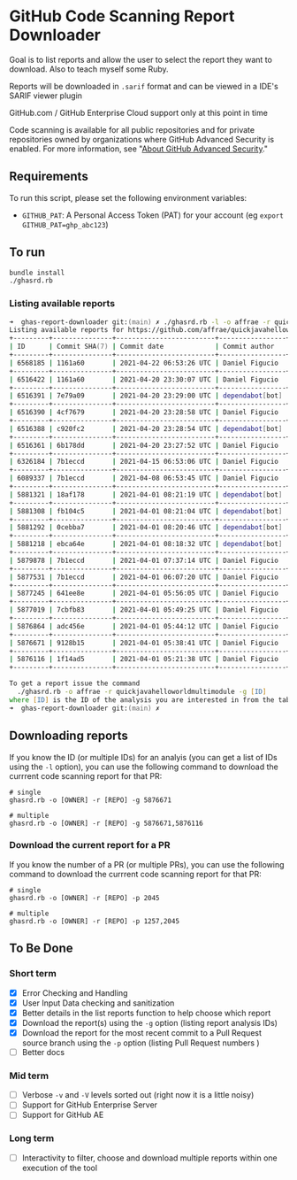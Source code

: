 # GitHub Code Scanning Report Downloader

Goal is to list reports and allow the user to select the report they want to download. Also to teach myself some Ruby.

Reports will be downloaded in `.sarif` format and can be viewed in a IDE's SARIF viewer plugin

GitHub.com / GitHub Enterprise Cloud support only at this point in time

Code scanning is available for all public repositories and for private repositories owned by organizations where GitHub Advanced Security is enabled. For more information, see "[About GitHub Advanced Security](https://docs.github.com/en/github/getting-started-with-github/about-github-advanced-security)."

## Requirements

To run this script, please set the following environment variables:

- `GITHUB_PAT`: A Personal Access Token (PAT) for your account (eg `export GITHUB_PAT=ghp_abc123`)

## To run

``` zsh
bundle install
./ghasrd.rb
```

### Listing available reports

``` zsh
➜  ghas-report-downloader git:(main) ✗ ./ghasrd.rb -l -o affrae -r quickjavahelloworldmultimodule
Listing available reports for https://github.com/affrae/quickjavahelloworldmultimodule...
+---------+---------------+-------------------------+-----------------+-----------------------------------------+
| ID      | Commit SHA(7) | Commit date             | Commit author   | Message                                 |
+---------+---------------+-------------------------+-----------------+-----------------------------------------+
| 6568185 | 1161a60       | 2021-04-22 06:53:26 UTC | Daniel Figucio  | Update README.md                        |
+---------+---------------+-------------------------+-----------------+-----------------------------------------+
| 6516422 | 1161a60       | 2021-04-20 23:30:07 UTC | Daniel Figucio  | Update README.md                        |
+---------+---------------+-------------------------+-----------------+-----------------------------------------+
| 6516391 | 7e79a09       | 2021-04-20 23:29:00 UTC | dependabot[bot] | Bump junit from 4.11 to 4.13.1 in /w... |
+---------+---------------+-------------------------+-----------------+-----------------------------------------+
| 6516390 | 4cf7679       | 2021-04-20 23:28:58 UTC | Daniel Figucio  | Merge pull request #1 from affrae/de... |
+---------+---------------+-------------------------+-----------------+-----------------------------------------+
| 6516388 | c920fc2       | 2021-04-20 23:28:54 UTC | dependabot[bot] | Bump junit from 4.11 to 4.13.1 in /w... |
+---------+---------------+-------------------------+-----------------+-----------------------------------------+
| 6516361 | 6b178dd       | 2021-04-20 23:27:52 UTC | Daniel Figucio  | Merge pull request #4 from affrae/de... |
+---------+---------------+-------------------------+-----------------+-----------------------------------------+
| 6326184 | 7b1eccd       | 2021-04-15 06:53:06 UTC | Daniel Figucio  | Update App.java                         |
+---------+---------------+-------------------------+-----------------+-----------------------------------------+
| 6089337 | 7b1eccd       | 2021-04-08 06:53:45 UTC | Daniel Figucio  | Update App.java                         |
+---------+---------------+-------------------------+-----------------+-----------------------------------------+
| 5881321 | 18af178       | 2021-04-01 08:21:19 UTC | dependabot[bot] | Merge eaf1ca73915a559e783378d39eecc5... |
+---------+---------------+-------------------------+-----------------+-----------------------------------------+
| 5881308 | fb104c5       | 2021-04-01 08:21:04 UTC | dependabot[bot] | Merge ac1fac1fcb823b254cd51b36821379... |
+---------+---------------+-------------------------+-----------------+-----------------------------------------+
| 5881292 | 0cebba7       | 2021-04-01 08:20:46 UTC | dependabot[bot] | Merge 1479c0dee564a5ec9dbc8d82b225da... |
+---------+---------------+-------------------------+-----------------+-----------------------------------------+
| 5881218 | ebca64e       | 2021-04-01 08:18:32 UTC | dependabot[bot] | Merge fb39ac581dfefccd29e9233316b925... |
+---------+---------------+-------------------------+-----------------+-----------------------------------------+
| 5879878 | 7b1eccd       | 2021-04-01 07:37:14 UTC | Daniel Figucio  | Update App.java                         |
+---------+---------------+-------------------------+-----------------+-----------------------------------------+
| 5877531 | 7b1eccd       | 2021-04-01 06:07:20 UTC | Daniel Figucio  | Update App.java                         |
+---------+---------------+-------------------------+-----------------+-----------------------------------------+
| 5877245 | 641ee8e       | 2021-04-01 05:56:05 UTC | Daniel Figucio  | Update App.java                         |
+---------+---------------+-------------------------+-----------------+-----------------------------------------+
| 5877019 | 7cbfb83       | 2021-04-01 05:49:25 UTC | Daniel Figucio  | Update codeql-analysis.yml              |
+---------+---------------+-------------------------+-----------------+-----------------------------------------+
| 5876864 | adc456e       | 2021-04-01 05:44:12 UTC | Daniel Figucio  | added custom config to codeql analys... |
+---------+---------------+-------------------------+-----------------+-----------------------------------------+
| 5876671 | 9128b15       | 2021-04-01 05:38:41 UTC | Daniel Figucio  | added a custom query                    |
+---------+---------------+-------------------------+-----------------+-----------------------------------------+
| 5876116 | 1f14ad5       | 2021-04-01 05:21:38 UTC | Daniel Figucio  | Create codeql-analysis.yml              |
+---------+---------------+-------------------------+-----------------+-----------------------------------------+

To get a report issue the command
  ./ghasrd.rb -o affrae -r quickjavahelloworldmultimodule -g [ID]
where [ID] is the ID of the analysis you are interested in from the table above.                                                                                                                                                                                                                                                               /6.0s
➜  ghas-report-downloader git:(main) ✗  
```

## Downloading reports

If you know the ID (or multiple IDs) for an analyis (you can get a list of IDs using the `-l` option), you can use the following command to download the currrent code scanning report for that PR:

``` shell
# single
ghasrd.rb -o [OWNER] -r [REPO] -g 5876671

# multiple
ghasrd.rb -o [OWNER] -r [REPO] -g 5876671,5876116

```

### Download the current report for a PR

If you know the number of a PR (or multiple PRs), you can use the following command to download the currrent code scanning report for that PR:

``` shell
# single
ghasrd.rb -o [OWNER] -r [REPO] -p 2045

# multiple
ghasrd.rb -o [OWNER] -r [REPO] -p 1257,2045
```

## To Be Done

### Short term

- [x] Error Checking and Handling
- [x] User Input Data checking and sanitization
- [x] Better details in the list reports function to help choose which report
- [x] Download the report(s) using the `-g` option (listing report analysis IDs)
- [x] Download the report for the most recent commit to a Pull Request source branch using the `-p` option (listing Pull Request numbers )
- [ ] Better docs

### Mid term

- [ ] Verbose `-v` and `-V` levels sorted out (right now it is a little noisy)
- [ ] Support for GitHub Enterprise Server
- [ ] Support for GitHub AE

### Long term

- [ ] Interactivity to filter, choose and download multiple reports within one execution of the tool
